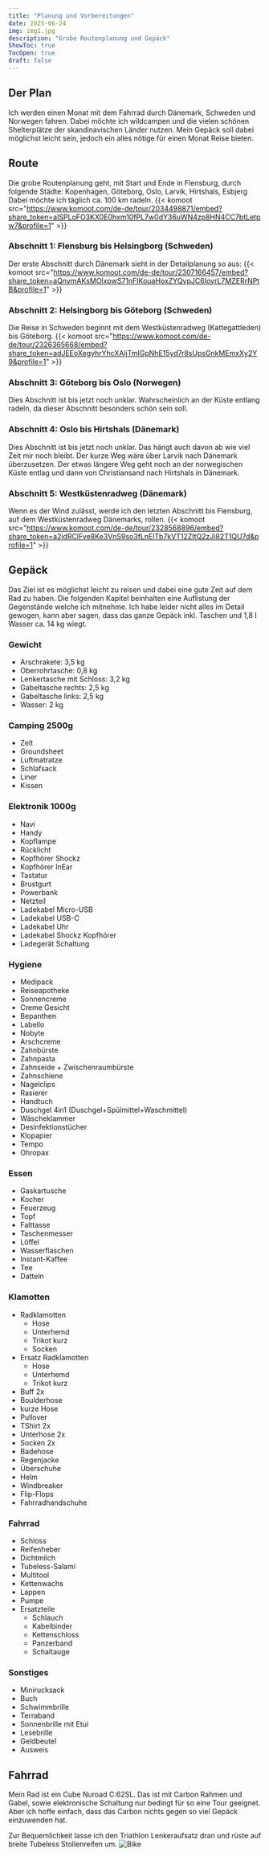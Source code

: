 ```yaml
---
title: "Planung und Vorbereitungen"
date: 2025-06-24
img: img1.jpg
description: "Grobe Routenplanung und Gepäck"
ShowToc: true
TocOpen: true
draft: false
---
```


## Der Plan
Ich werden einen Monat mit dem Fahrrad durch Dänemark, Schweden und Norwegen fahren.
Dabei möchte ich wildcampen und die vielen schönen Shelterplätze der
skandinavischen Länder nutzen. 
Mein Gepäck soll dabei möglichst leicht sein, jedoch ein alles nötige für einen
Monat Reise bieten.

## Route
Die grobe Routenplanung geht, mit Start und Ende in Flensburg, durch folgende Städte: 
Kopenhagen, Göteborg, Oslo, Larvik, Hirtshals, Esbjerg
Dabei möchte ich täglich ca. 100 km radeln.
{{< komoot src="https://www.komoot.com/de-de/tour/2034498871/embed?share_token=aISPLoFO3KX0E0hxm10fPL7w0dY36uWN4zp8HN4CC7btLetpw7&profile=1" >}}

### Abschnitt 1: Flensburg bis Helsingborg (Schweden)
Der erste Abschnitt durch Dänemark sieht in der Detailplanung so aus:
{{< komoot src="https://www.komoot.com/de-de/tour/2307166457/embed?share_token=aQnymAKsMOlxpwS71nFIKouaHoxZYQvpJC6IoyrL7MZERrNPtB&profile=1" >}}

### Abschnitt 2: Helsingborg bis Göteborg (Schweden)
Die Reise in Schweden beginnt mit dem Westküstenradweg (Kattegattleden) bis Göteborg.
{{< komoot src="https://www.komoot.com/de-de/tour/2326365668/embed?share_token=adJEEoXegyhrYhcXAljTmIGpNhE15yd7r8sUpsGnkMEmxXy2Y9&profile=1" >}}

### Abschnitt 3: Göteborg bis Oslo (Norwegen)
Dies Abschnitt ist bis jetzt noch unklar. Wahrscheinlich an der Küste entlang radeln, da dieser Abschnitt
besonders schön sein soll.

### Abschnitt 4: Oslo bis Hirtshals (Dänemark)
Dies Abschnitt ist bis jetzt noch unklar. Das hängt auch davon ab wie viel Zeit
mir noch bleibt. Der kurze Weg wäre über Larvik nach Dänemark überzusetzen. Der
etwas längere Weg geht noch an der norwegischen Küste entlag und dann von
Christiansand nach Hirtshals in Dänemark.

### Abschnitt 5: Westküstenradweg (Dänemark)
Wenn es der Wind zulässt, werde ich den letzten Abschnitt bis Flensburg, auf dem
Westküstenradweg Dänemarks, rollen.
{{< komoot src="https://www.komoot.com/de-de/tour/2328568896/embed?share_token=a2jdRClFve8Ke3VnS9so3fLnElTb7kVT12ZltQ2zJi82T1QU7d&profile=1" >}}


## Gepäck
Das Ziel ist es möglichst leicht zu reisen und dabei eine gute Zeit auf dem Rad
zu haben.
Die folgenden Kapitel beinhalten eine Auflistung der Gegenstände welche ich
mitnehme.
Ich habe leider nicht alles im Detail gewogen, kann aber sagen, dass das ganze
Gepäck inkl. Taschen und 1,8 l Wasser ca. 14 kg wiegt. 

### Gewicht
- Arschrakete: 3,5 kg
- Oberrohrtasche: 0,8 kg
- Lenkertasche mit Schloss: 3,2 kg
- Gabeltasche rechts: 2,5 kg
- Gabeltasche links: 2,5 kg
- Wasser: 2 kg
### Camping 2500g
-  Zelt
-  Groundsheet
-  Luftmatratze 
-  Schlafsack 
-  Liner 
-  Kissen

### Elektronik 1000g
-  Navi
-  Handy
-  Kopflampe 
-  Rücklicht
-  Kopfhörer Shockz 
-  Kopfhörer InEar 
-  Tastatur 
-  Brustgurt 
-  Powerbank 
-  Netzteil 
-  Ladekabel Micro-USB
-  Ladekabel USB-C 
-  Ladekabel Uhr 
-  Ladekabel Shockz Kopfhörer 
-  Ladegerät Schaltung 

### Hygiene
-  Medipack 
-  Reiseapotheke 
-  Sonnencreme 
- Creme Gesicht 
-  Bepanthen 
-  Labello 
-  Nobyte 
-  Arschcreme 
-  Zahnbürste 
-  Zahnpasta 
-  Zahnseide + Zwischenraumbürste 
-  Zahnschiene 
-  Nagelclips 
-  Rasierer 
-  Handtuch 
-  Duschgel 4in1 (Duschgel+Spülmittel+Waschmittel)
-  Wäscheklammer 
-  Desinfektionstücher 
-  Klopapier 
-  Tempo 
-  Ohropax 

### Essen
-  Gaskartusche 
-  Kocher 
-  Feuerzeug 
-  Topf 
-  Falttasse 
-  Taschenmesser 
-  Löffel 
-  Wasserflaschen 
-  Instant-Kaffee
-  Tee 
-  Datteln 

### Klamotten
-  Radklamotten 
	- Hose 
	- Unterhemd 
	- Trikot kurz 
	- Socken
-  Ersatz Radklamotten 
	- Hose 
	- Unterhemd 
	- Trikot kurz 
-  Buff 2x 
-  Boulderhose 
-  kurze Hose 
-  Pullover 
-  TShirt 2x 
-  Unterhose 2x 
-  Socken 2x 
-  Badehose 
-  Regenjacke 
-  Überschuhe 
-  Helm 
-  Windbreaker 
-  Flip-Flops 
-  Fahrradhandschuhe 

### Fahrrad
-  Schloss 
-  Reifenheber 
-  Dichtmilch 
-  Tubeless-Salami 
-  Multitool 
-  Kettenwachs 
-  Lappen 
-  Pumpe 
-  Ersatzteile 
	- Schlauch
	- Kabelbinder
	- Kettenschloss
	- Panzerband
	- Schaltauge

### Sonstiges
-  Minirucksack 
-  Buch 
-  Schwimmbrille 
-  Terraband 
-  Sonnenbrille mit Etui 
-  Lesebrille 
-  Geldbeutel 
-  Ausweis 

## Fahrrad
Mein Rad ist ein Cube Nuroad C:62SL. Das ist mit Carbon Rahmen und Gabel, sowie elektronische Schaltung nur bedingt für so eine Tour geeignet. Aber ich hoffe einfach, dass das Carbon nichts gegen so viel Gepäck einzuwenden hat.

Zur Bequemlichkeit lasse ich den Triathlon Lenkeraufsatz dran und rüste auf breite Tubeless Stollenreifen um.
![Bike](img1.jpg)
